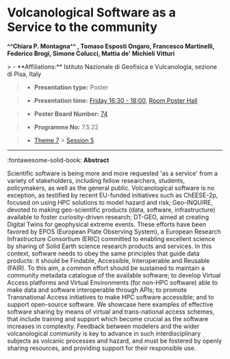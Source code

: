 # Volcanological Software as a Service to the community

**^^Chiara P. Montagna^^ , Tomaso Esposti Ongaro, Francesco Martinelli, Federico Brogi, Simone Colucci, Mattia de\' Michieli Vitturi**

<!-- more -->> - **Affiliations:** Istituto Nazionale di Geofisica e Vulcanologia, sezione di Pisa, Italy

> - **Presentation type:** Poster

> - **Presentation time:** [Friday 16:30 - 18:00](../sessions_comparison.md#__tabbed_4_6), [Room Poster Hall](../maps_venue.md#__tabbed_1_1)

> - **Poster Board Number:** [74](../map_poster_boards.md#friday)

> - **Programme No:** 7.5.22

> - [Theme 7](../theme7.md) > [Session 5](../sessions/session-7-5.md)

--- 

:fontawesome-solid-book: **Abstract**

Scientific software is being more and more requested 'as a service' from a variety of stakeholders, including fellow researchers, students, policymakers, as well as the general public. Volcanological software is no exception, as testified by recent EU-funded initiatives such as ChEESE-2p, focused on using HPC solutions to model hazard and risk; Geo-INQUIRE, devoted to making
geo-scientific products (data, software, infrastructure) available to foster curiosity-driven research; DT-GEO, aimed at creating Digital Twins for geophysical extreme events. These efforts have been favored by EPOS (European Plate Observing System), a European Research Infrastructure Consortium (ERIC) committed to enabling excellent science by sharing of Solid Earth science research products and services.
In this context, software needs to obey the same principles that guide data products: it should be Findable, Accessible, Interoperable and Reusable (FAIR). To this aim, a common effort should be sustained to maintain a community metadata catalogue of the available software; to develop Virtual Access platforms and Virtual Environments (for non-HPC software) able to make data and software interoperable through APIs; to promote Transnational Access initiatives to make HPC software accessible; and to support open-source software.
We showcase here examples of effective software sharing by means of virtual and trans-national access schemes, that include training and support which become crucial as the software increases in complexity. Feedback between modelers and the wider volcanological community is key to advance in such interdisciplinary subjects as volcanic processes and hazard, and must be fostered by openly sharing resources, and providing support for their responsible use.

